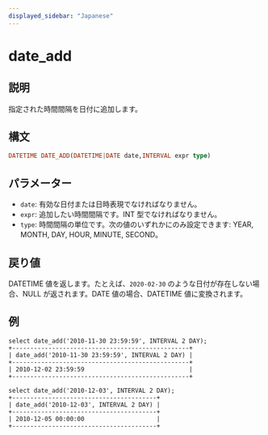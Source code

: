 ```yaml
---
displayed_sidebar: "Japanese"
---
```


# date_add

## 説明

指定された時間間隔を日付に追加します。

## 構文

```Haskell
DATETIME DATE_ADD(DATETIME|DATE date,INTERVAL expr type)
```

## パラメーター

- `date`: 有効な日付または日時表現でなければなりません。
- `expr`: 追加したい時間間隔です。INT 型でなければなりません。
- `type`: 時間間隔の単位です。次の値のいずれかにのみ設定できます: YEAR, MONTH, DAY, HOUR, MINUTE, SECOND。

## 戻り値

DATETIME 値を返します。たとえば、`2020-02-30` のような日付が存在しない場合、NULL が返されます。DATE 値の場合、DATETIME 値に変換されます。

## 例

```Plain Text
select date_add('2010-11-30 23:59:59', INTERVAL 2 DAY);
+-------------------------------------------------+
| date_add('2010-11-30 23:59:59', INTERVAL 2 DAY) |
+-------------------------------------------------+
| 2010-12-02 23:59:59                             |
+-------------------------------------------------+

select date_add('2010-12-03', INTERVAL 2 DAY);
+----------------------------------------+
| date_add('2010-12-03', INTERVAL 2 DAY) |
+----------------------------------------+
| 2010-12-05 00:00:00                    |
+----------------------------------------+
```